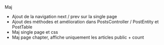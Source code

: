 Maj

- Ajout de la navigation next / prev sur la single page
- Ajout des méthodes et amélioration dans PostsController / PostEntity et PostTable
- Maj single page et css
- Maj page chapter, affiche uniquement les articles public + count